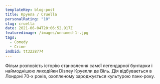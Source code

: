 ```yaml
---
templateKey: blog-post
title: Круела / Cruella
personalRating: "10"
slug: cruella
date: 2021-06-04T20:06:52.917Z
featuredimage: /images/unnamed-1-.jpg
tags:
  - Comedy
  - Crime
imdbid: tt3228774
---
```

Фільм розповість історію становлення самої легендарної бунтарки і наймоднішою лиходійки Disney Круелли де Віль. Дія відбувається в Лондоні 70-х років, охопленому зароджується культурою панк-року.